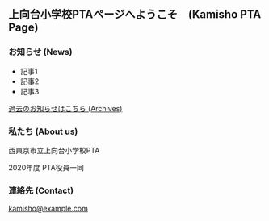 ## 上向台小学校PTAページへようこそ　(Kamisho PTA Page)

### お知らせ (News)

- 記事1
- 記事2
- 記事3

[過去のお知らせはこちら (Archives)](https://xxx.example.com/)

### 私たち (About us)

西東京市立上向台小学校PTA

2020年度 PTA役員一同

### 連絡先 (Contact)

[kamisho@example.com](mailto:kamisyo@example.com)

